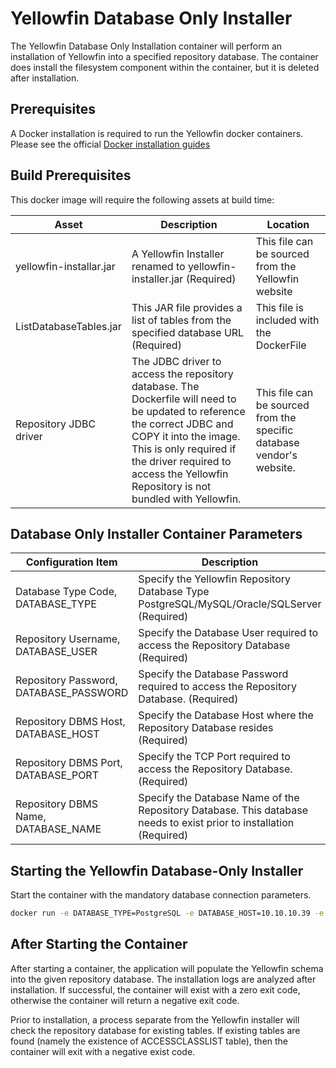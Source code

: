 Yellowfin Database Only Installer
=========================

The Yellowfin Database Only Installation container will perform an installation of Yellowfin into a specified repository database. The container does install the filesystem component within the container, but it is deleted after installation.

Prerequisites
--------------

A Docker installation is required to run the Yellowfin docker containers.
Please see the official [Docker installation guides](https://docs.docker.com/install)


Build Prerequisites
--------------------

This docker image will require the following assets at build time:

| Asset | Description | Location |
| ---------------------- | -------------- | ------- |
| yellowfin-installar.jar  | A Yellowfin Installer renamed to yellowfin-installer.jar (Required) | This file can be sourced from the Yellowfin website |
|ListDatabaseTables.jar  | This JAR file provides a list of tables from the specified database URL (Required) | This file is included with the DockerFile |
| Repository JDBC driver | The JDBC driver to access the repository database. The Dockerfile will need to be updated to reference the correct JDBC and COPY it into the image. This is only required if the driver required to access the Yellowfin Repository is not bundled with Yellowfin. | This file can be sourced from the specific database vendor's website. |

Database Only Installer Container Parameters
----------------------


| Configuration Item | Description | Example |
| ---------------------- | -------------- | ------- |
| Database Type Code, DATABASE_TYPE| Specify the Yellowfin Repository Database Type PostgreSQL/MySQL/Oracle/SQLServer (Required) | ```-e DATABASE_TYPE=PostgreSQL``` |
| Repository Username, DATABASE_USER| Specify the Database User required to access the Repository Database (Required) | ```-e DATABASE_USER=dba``` |
| Repository Password,  DATABASE_PASSWORD | Specify the Database Password required to access the Repository Database. (Required) |  ```-e  DATABASE_PASSWORD=secret``` |
| Repository DBMS Host, DATABASE_HOST| Specify the Database Host where the Repository Database resides  (Required) | ```-e DATABASE_HOST=10.10.10.39 ``` |
| Repository DBMS Port,  DATABASE_PORT | Specify the TCP Port required to access the Repository Database. (Required) |  ```-e  DATABASE_PORT=5432 ``` |
| Repository DBMS Name,  DATABASE_NAME | Specify the Database Name of the Repository Database. This database needs to exist prior to installation  (Required) |  ```-e  DATABASE_NAME=yellowfin``` |



Starting the Yellowfin Database-Only Installer
----------------------

Start the container with the mandatory database connection parameters. 

```bash
docker run -e DATABASE_TYPE=PostgreSQL -e DATABASE_HOST=10.10.10.39 -e DATABASE_PORT=5432 -e DATABASE_NAME=yellowfindocker -e DATABASE_USER=admin -e DATABASE_PASSWORD=admin yellowfin-repository-database-install
```

After Starting the Container
-----------------------------

After starting a container, the application will populate the Yellowfin schema into the given repository database. The installation logs are analyzed after installation. If successful, the container will exist with a zero exit code, otherwise the container will return a negative exit code.

Prior to installation, a process separate from the Yellowfin installer will check the repository database for existing tables. If existing tables are found (namely the existence of ACCESSCLASSLIST table), then the container will exit with a negative exist code.
